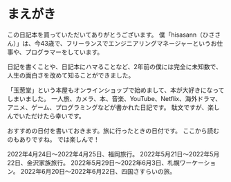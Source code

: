 # まえがき
この日記本を買っていただいてありがとうございます。
僕「hisasann（ひささん）」は、今43歳で、フリーランスでエンジニアリングマネージャーというお仕事や、プログラマーをしています。

日記を書くことや、日記本にハマることなど、2年前の僕には完全に未知数で、人生の面白さを改めて知ることができました。

「玉葱堂」という本屋もオンラインショップで始めまして、本が大好きになってしまいました。
一人旅、カメラ、本、音楽、YouTube、Netflix、海外ドラマ、アニメ、ゲーム、プログラミングなどが書かれた日記です。
駄文ですが、楽しんでいただけたら幸いです。

おすすめの日付を書いておきます。旅に行ったときの日付です。
ここから読むのもありですね。
では楽しんで！

2022年4月24日〜2022年4月25日、福岡旅行。
2022年5月21日〜2022年5月22日、金沢家族旅行。
2022年5月29日〜2022年6月3日、札幌ワーケーション。
2022年6月20日〜2022年6月22日、四国さすらいの旅。